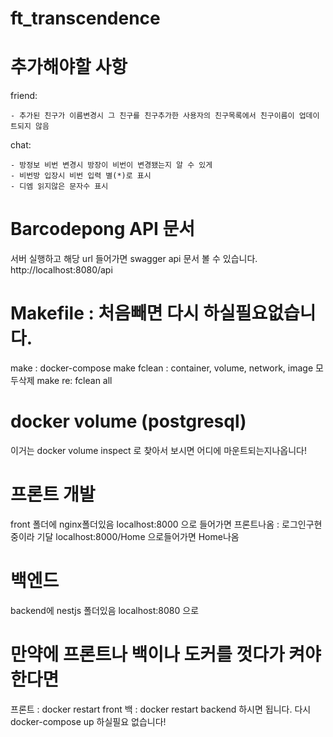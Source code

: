# ft_transcendence

# 추가해야할 사항
friend:

    - 추가된 친구가 이름변경시 그 친구를 친구추가한 사용자의 친구목록에서 친구이름이 업데이트되지 않음 
    
chat: 

    - 방정보 비번 변경시 방장이 비번이 변경됐는지 알 수 있게
    - 비번방 입장시 비번 입력 별(*)로 표시
    - 디엠 읽지않은 문자수 표시

# Barcodepong API 문서

서버 실행하고 해당 url 들어가면 swagger api 문서 볼 수 있습니다.
http://localhost:8080/api

# Makefile : 처음빼면 다시 하실필요없습니다.

make : docker-compose
make fclean : container, volume, network, image 모두삭제
make re: fclean all

# docker volume (postgresql)

이거는 docker volume inspect 로 찾아서 보시면 어디에 마운트되는지나옵니다!

# 프론트 개발

front 폴더에 nginx폴더있음
localhost:8000 으로 들어가면 프론트나옴 : 로그인구현중이라 기달
localhost:8000/Home 으로들어가면 Home나옴

# 백엔드

backend에 nestjs 폴더있음
localhost:8080 으로

# 만약에 프론트나 백이나 도커를 껏다가 켜야한다면

프론트 : docker restart front
백 : docker restart backend
하시면 됩니다.
다시 docker-compose up 하실필요 없습니다!

